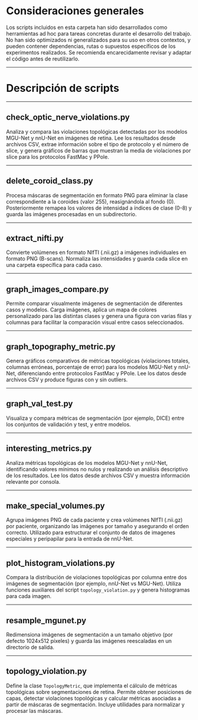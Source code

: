 # Consideraciones generales

Los scripts incluidos en esta carpeta han sido desarrollados como herramientas ad hoc para tareas concretas durante el desarrollo del trabajo. No han sido optimizados ni generalizados para su uso en otros contextos, y pueden contener dependencias, rutas o supuestos específicos de los experimentos realizados. Se recomienda encarecidamente revisar y adaptar el código antes de reutilizarlo.

---

# Descripción de scripts

---

## check_optic_nerve_violations.py

Analiza y compara las violaciones topológicas detectadas por los modelos MGU-Net y nnU-Net en imágenes de retina. Lee los resultados desde archivos CSV, extrae información sobre el tipo de protocolo y el número de slice, y genera gráficos de barras que muestran la media de violaciones por slice para los protocolos FastMac y PPole.

---

## delete_coroid_class.py

Procesa máscaras de segmentación en formato PNG para eliminar la clase correspondiente a la coroides (valor 255), reasignándola al fondo (0). Posteriormente remapea los valores de intensidad a índices de clase (0-8) y guarda las imágenes procesadas en un subdirectorio.

---

## extract_nifti.py

Convierte volúmenes en formato NIfTI (.nii.gz) a imágenes individuales en formato PNG (B-scans). Normaliza las intensidades y guarda cada slice en una carpeta específica para cada caso.

---

## graph_images_compare.py

Permite comparar visualmente imágenes de segmentación de diferentes casos y modelos. Carga imágenes, aplica un mapa de colores personalizado para las distintas clases y genera una figura con varias filas y columnas para facilitar la comparación visual entre casos seleccionados.

---

## graph_topography_metric.py

Genera gráficos comparativos de métricas topológicas (violaciones totales, columnas erróneas, porcentaje de error) para los modelos MGU-Net y nnU-Net, diferenciando entre protocolos FastMac y PPole. Lee los datos desde archivos CSV y produce figuras con y sin outliers.

---

## graph_val_test.py

Visualiza y compara métricas de segmentación (por ejemplo, DICE) entre los conjuntos de validación y test, y entre modelos. 

---

## interesting_metrics.py

Analiza métricas topológicas de los modelos MGU-Net y nnU-Net, identificando valores mínimos no nulos y realizando un análisis descriptivo de los resultados. Lee los datos desde archivos CSV y muestra información relevante por consola.

---

## make_special_volumes.py

Agrupa imágenes PNG de cada paciente y crea volúmenes NIfTI (.nii.gz) por paciente, organizando las imágenes por tamaño y asegurando el orden correcto. Utilizado para estructurar el conjunto de datos de imagenes especiales y peripapilar para la entrada de nnU-Net.

---

## plot_histogram_violations.py

Compara la distribución de violaciones topológicas por columna entre dos imágenes de segmentación (por ejemplo, nnU-Net vs MGU-Net). Utiliza funciones auxiliares del script `topology_violation.py` y genera histogramas para cada imagen.

---

## resample_mgunet.py

Redimensiona imágenes de segmentación a un tamaño objetivo (por defecto 1024x512 píxeles) y guarda las imágenes reescaladas en un directorio de salida. 

---

## topology_violation.py

Define la clase `TopologyMetric`, que implementa el cálculo de métricas topológicas sobre segmentaciones de retina. Permite obtener posiciones de capas, detectar violaciones topológicas y calcular métricas asociadas a partir de máscaras de segmentación. Incluye utilidades para normalizar y procesar las máscaras.
